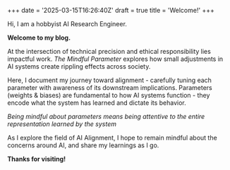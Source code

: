 +++
date = '2025-03-15T16:26:40Z'
draft = true
title = 'Welcome!'
+++

Hi, I am a hobbyist AI Research Engineer.

**Welcome to my blog.**

At the intersection of technical precision and ethical responsibility lies impactful work. 
*The Mindful Parameter* explores how small adjustments in AI systems create rippling effects across society. 

Here, I document my journey toward alignment - carefully tuning each parameter with awareness of its downstream implications.
Parameters (weights & biases) are fundamental to how AI systems function - they encode what the system has learned and dictate its behavior. 

*Being mindful about parameters means being attentive to the entire representation learned by the system*

As I explore the field of AI Alignment, I hope to remain mindful about the concerns around AI, and share my learnings as I go.

**Thanks for visiting!**